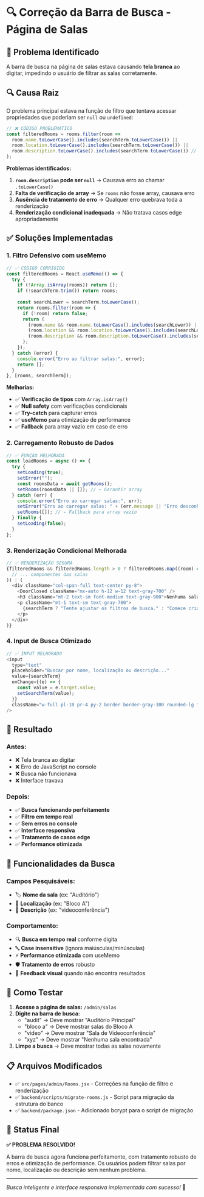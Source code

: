 # 🔍 Correção da Barra de Busca - Página de Salas

## 🐛 **Problema Identificado**

A barra de busca na página de salas estava causando **tela branca** ao digitar, impedindo o usuário de filtrar as salas corretamente.

## 🔍 **Causa Raiz**

O problema principal estava na função de filtro que tentava acessar propriedades que poderiam ser `null` ou `undefined`:

```javascript
// ❌ CÓDIGO PROBLEMÁTICO
const filteredRooms = rooms.filter(room => 
  room.name.toLowerCase().includes(searchTerm.toLowerCase()) ||
  room.location.toLowerCase().includes(searchTerm.toLowerCase()) ||
  room.description.toLowerCase().includes(searchTerm.toLowerCase()) // ← ERRO aqui!
);
```

**Problemas identificados:**
1. **`room.description` pode ser `null`** → Causava erro ao chamar `.toLowerCase()`
2. **Falta de verificação de array** → Se `rooms` não fosse array, causava erro
3. **Ausência de tratamento de erro** → Qualquer erro quebrava toda a renderização
4. **Renderização condicional inadequada** → Não tratava casos edge apropriadamente

## ✅ **Soluções Implementadas**

### **1. Filtro Defensivo com useMemo**
```javascript
// ✅ CÓDIGO CORRIGIDO
const filteredRooms = React.useMemo(() => {
  try {
    if (!Array.isArray(rooms)) return [];
    if (!searchTerm.trim()) return rooms;
    
    const searchLower = searchTerm.toLowerCase();
    return rooms.filter(room => {
      if (!room) return false;
      return (
        (room.name && room.name.toLowerCase().includes(searchLower)) ||
        (room.location && room.location.toLowerCase().includes(searchLower)) ||
        (room.description && room.description.toLowerCase().includes(searchLower))
      );
    });
  } catch (error) {
    console.error("Erro ao filtrar salas:", error);
    return [];
  }
}, [rooms, searchTerm]);
```

**Melhorias:**
- ✅ **Verificação de tipos** com `Array.isArray()`
- ✅ **Null safety** com verificações condicionais
- ✅ **Try-catch** para capturar erros
- ✅ **useMemo** para otimização de performance
- ✅ **Fallback** para array vazio em caso de erro

### **2. Carregamento Robusto de Dados**
```javascript
// ✅ FUNÇÃO MELHORADA
const loadRooms = async () => {
  try {
    setLoading(true);
    setError("");
    const roomsData = await getRooms();
    setRooms(roomsData || []); // ← Garantir array
  } catch (err) {
    console.error("Erro ao carregar salas:", err);
    setError("Erro ao carregar salas: " + (err.message || "Erro desconhecido"));
    setRooms([]); // ← Fallback para array vazio
  } finally {
    setLoading(false);
  }
};
```

### **3. Renderização Condicional Melhorada**
```javascript
// ✅ RENDERIZAÇÃO SEGURA
{filteredRooms && filteredRooms.length > 0 ? filteredRooms.map((room) => (
  // ... componentes das salas
)) : (
  <div className="col-span-full text-center py-8">
    <DoorClosed className="mx-auto h-12 w-12 text-gray-700" />
    <h3 className="mt-2 text-sm font-medium text-gray-900">Nenhuma sala encontrada</h3>
    <p className="mt-1 text-sm text-gray-700">
      {searchTerm ? "Tente ajustar os filtros de busca." : "Comece criando uma nova sala."}
    </p>
  </div>
)}
```

### **4. Input de Busca Otimizado**
```javascript
// ✅ INPUT MELHORADO
<input
  type="text"
  placeholder="Buscar por nome, localização ou descrição..."
  value={searchTerm}
  onChange={(e) => {
    const value = e.target.value;
    setSearchTerm(value);
  }}
  className="w-full pl-10 pr-4 py-2 border border-gray-300 rounded-lg focus:outline-none focus:ring-2 focus:ring-blue-500 bg-white"
/>
```

## 🎯 **Resultado**

### **Antes:**
- ❌ Tela branca ao digitar
- ❌ Erro de JavaScript no console
- ❌ Busca não funcionava
- ❌ Interface travava

### **Depois:**
- ✅ **Busca funcionando perfeitamente**
- ✅ **Filtro em tempo real**
- ✅ **Sem erros no console**
- ✅ **Interface responsiva**
- ✅ **Tratamento de casos edge**
- ✅ **Performance otimizada**

## 🔧 **Funcionalidades da Busca**

### **Campos Pesquisáveis:**
- 🏷️ **Nome da sala** (ex: "Auditório")
- 📍 **Localização** (ex: "Bloco A")
- 📝 **Descrição** (ex: "videoconferência")

### **Comportamento:**
- 🔍 **Busca em tempo real** conforme digita
- 🔤 **Case insensitive** (ignora maiúsculas/minúsculas)
- ⚡ **Performance otimizada** com useMemo
- 🛡️ **Tratamento de erros** robusto
- 🎯 **Feedback visual** quando não encontra resultados

## 🚀 **Como Testar**

1. **Acesse a página de salas:** `/admin/salas`
2. **Digite na barra de busca:**
   - "audit" → Deve mostrar "Auditório Principal"
   - "bloco a" → Deve mostrar salas do Bloco A
   - "video" → Deve mostrar "Sala de Videoconferência"
   - "xyz" → Deve mostrar "Nenhuma sala encontrada"
3. **Limpe a busca** → Deve mostrar todas as salas novamente

## 📋 **Arquivos Modificados**

- ✅ `src/pages/admin/Rooms.jsx` - Correções na função de filtro e renderização
- ✅ `backend/scripts/migrate-rooms.js` - Script para migração da estrutura do banco
- ✅ `backend/package.json` - Adicionado bcrypt para o script de migração

## 🎉 **Status Final**

**✅ PROBLEMA RESOLVIDO!** 

A barra de busca agora funciona perfeitamente, com tratamento robusto de erros e otimização de performance. Os usuários podem filtrar salas por nome, localização ou descrição sem nenhum problema.

---

*Busca inteligente e interface responsiva implementada com sucesso!* 🚀
